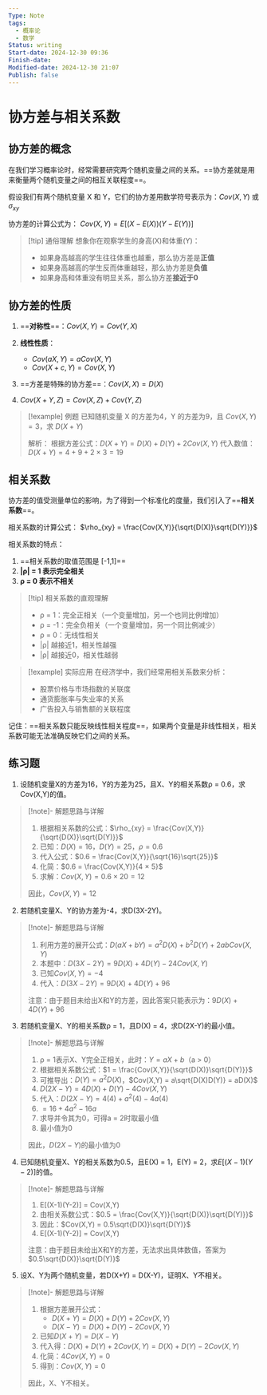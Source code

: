 ```yaml
---
Type: Note
tags:
  - 概率论
  - 数学
Status: writing
Start-date: 2024-12-30 09:36
Finish-date: 
Modified-date: 2024-12-30 21:07
Publish: false
---
```


# 协方差与相关系数

## 协方差的概念

在我们学习概率论时，经常需要研究两个随机变量之间的关系。==协方差就是用来衡量两个随机变量之间的相互关联程度==。

假设我们有两个随机变量 X 和 Y，它们的协方差用数学符号表示为：$Cov(X,Y)$ 或 $\sigma_{xy}$

协方差的计算公式为：
$Cov(X,Y) = E[(X-E(X))(Y-E(Y))]$

> [!tip] 通俗理解
> 想象你在观察学生的身高(X)和体重(Y)：
> - 如果身高越高的学生往往体重也越重，那么协方差是**正值**
> - 如果身高越高的学生反而体重越轻，那么协方差是**负值**
> - 如果身高和体重没有明显关系，那么协方差**接近于0**

## 协方差的性质

1. ==**对称性**==：$Cov(X,Y) = Cov(Y,X)$

2. **线性性质**：
   - $Cov(aX,Y) = aCov(X,Y)$
   - $Cov(X+c,Y) = Cov(X,Y)$

3. ==方差是特殊的协方差==：$Cov(X,X) = D(X)$

4. $Cov(X+Y , Z) = Cov(X , Z) + Cov(Y, Z)$

> [!example] 例题
> 已知随机变量 X 的方差为4，Y 的方差为9，且 $Cov(X,Y) = 3$，求 $D(X+Y)$
> 
> 解析：
> 根据方差公式：$D(X+Y) = D(X) + D(Y) + 2Cov(X,Y)$
> 代入数值：$D(X+Y) = 4 + 9 + 2×3 = 19$

## 相关系数

协方差的值受测量单位的影响，为了得到一个标准化的度量，我们引入了==**相关系数**==。

相关系数的计算公式：
$\rho_{xy} = \frac{Cov(X,Y)}{\sqrt{D(X)}\sqrt{D(Y)}}$

相关系数的特点：
1. ==相关系数的取值范围是 [-1,1]==
2. **|ρ| = 1 表示完全相关**
3. **ρ = 0 表示不相关**

> [!tip] 相关系数的直观理解
> - ρ = 1：完全正相关（一个变量增加，另一个也同比例增加）
> - ρ = -1：完全负相关（一个变量增加，另一个同比例减少）
> - ρ = 0：无线性相关
> - |ρ| 越接近1，相关性越强
> - |ρ| 越接近0，相关性越弱

> [!example] 实际应用
> 在经济学中，我们经常用相关系数来分析：
> - 股票价格与市场指数的关联度
> - 通货膨胀率与失业率的关系
> - 广告投入与销售额的关联程度

记住：==相关系数只能反映线性相关程度==，如果两个变量是非线性相关，相关系数可能无法准确反映它们之间的关系。


## 练习题

1. 设随机变量X的方差为16，Y的方差为25，且X、Y的相关系数ρ = 0.6，求Cov(X,Y)的值。

> [!note]- 解题思路与详解
> 1. 根据相关系数的公式：$\rho_{xy} = \frac{Cov(X,Y)}{\sqrt{D(X)}\sqrt{D(Y)}}$
> 2. 已知：$D(X)=16$，$D(Y)=25$，$\rho=0.6$
> 3. 代入公式：$0.6 = \frac{Cov(X,Y)}{\sqrt{16}\sqrt{25}}$
> 4. 化简：$0.6 = \frac{Cov(X,Y)}{4 × 5}$
> 5. 求解：$Cov(X,Y) = 0.6 × 20 = 12$
> 
> 因此，$Cov(X,Y) = 12$

2. 若随机变量X、Y的协方差为-4，求D(3X-2Y)。

> [!note]- 解题思路与详解
> 1. 利用方差的展开公式：$D(aX+bY) = a^2D(X) + b^2D(Y) + 2abCov(X,Y)$
> 2. 本题中：$D(3X-2Y) = 9D(X) + 4D(Y) - 24Cov(X,Y)$
> 3. 已知$Cov(X,Y) = -4$
> 4. 代入：$D(3X-2Y) = 9D(X) + 4D(Y) + 96$
> 
> 注意：由于题目未给出X和Y的方差，因此答案只能表示为：$9D(X) + 4D(Y) + 96$

3. 若随机变量X、Y的相关系数ρ = 1，且D(X) = 4，求D(2X-Y)的最小值。

> [!note]- 解题思路与详解
> 1. ρ = 1表示X、Y完全正相关，此时：$Y = aX + b$（a > 0）
> 2. 根据相关系数公式：$1 = \frac{Cov(X,Y)}{\sqrt{D(X)}\sqrt{D(Y)}}$
> 3. 可推导出：$D(Y) = a^2D(X)$，$Cov(X,Y) = a\sqrt{D(X)D(Y)} = aD(X)$
> 4. $D(2X-Y) = 4D(X) + D(Y) - 4Cov(X,Y)$
> 5. 代入：$D(2X-Y) = 4(4) + a^2(4) - 4a(4)$
> 6. $= 16 + 4a^2 - 16a$
> 7. 求导并令其为0，可得a = 2时取最小值
> 8. 最小值为0
> 
> 因此，$D(2X-Y)$的最小值为0

4. 已知随机变量X、Y的相关系数为0.5，且E(X) = 1，E(Y) = 2，求$E[(X-1)(Y-2)]$的值。

> [!note]- 解题思路与详解
> 1. E[(X-1)(Y-2)] = Cov(X,Y)
> 2. 由相关系数公式：$0.5 = \frac{Cov(X,Y)}{\sqrt{D(X)}\sqrt{D(Y)}}$
> 3. 因此：$Cov(X,Y) = 0.5\sqrt{D(X)}\sqrt{D(Y)}$
> 4. E[(X-1)(Y-2)] = Cov(X,Y)
> 
> 注意：由于题目未给出X和Y的方差，无法求出具体数值，答案为$0.5\sqrt{D(X)}\sqrt{D(Y)}$

5. 设X、Y为两个随机变量，若D(X+Y) = D(X-Y)，证明X、Y不相关。

> [!note]- 解题思路与详解
> 1. 根据方差展开公式：
>    - $D(X+Y) = D(X) + D(Y) + 2Cov(X,Y)$
>    - $D(X-Y) = D(X) + D(Y) - 2Cov(X,Y)$
> 2. 已知$D(X+Y) = D(X-Y)$
> 3. 代入得：$D(X) + D(Y) + 2Cov(X,Y) = D(X) + D(Y) - 2Cov(X,Y)$
> 4. 化简：$4Cov(X,Y) = 0$
> 5. 得到：$Cov(X,Y) = 0$
> 
> 因此，X、Y不相关。


